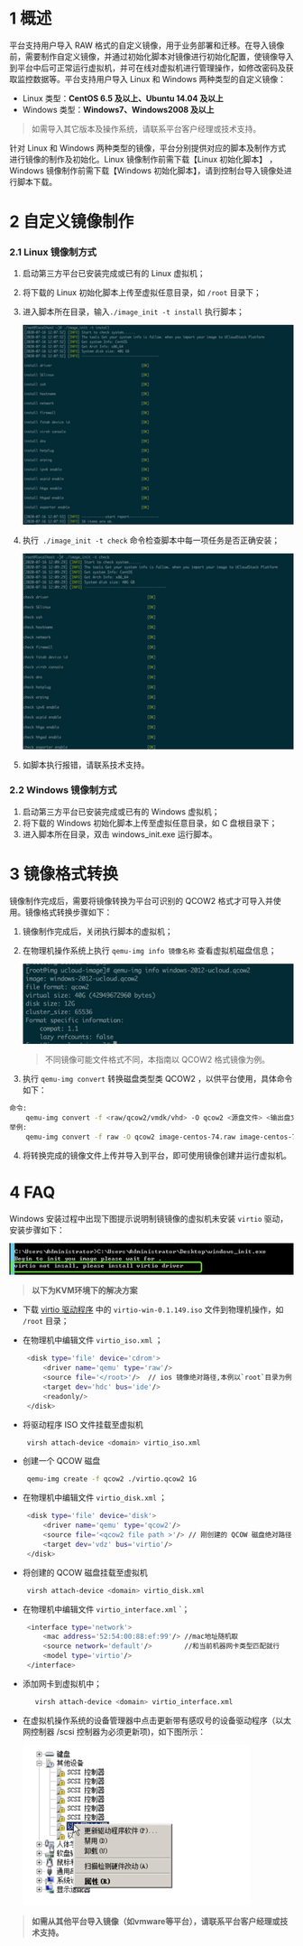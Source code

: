 # 1 概述

平台支持用户导入 RAW 格式的自定义镜像，用于业务部署和迁移。在导入镜像前，需要制作自定义镜像，并通过初始化脚本对镜像进行初始化配置，使镜像导入到平台中后可正常运行虚拟机，并可在线对虚拟机进行管理操作，如修改密码及获取监控数据等。平台支持用户导入 Linux 和 Windows 两种类型的自定义镜像：

* Linux 类型：**CentOS 6.5 及以上、Ubuntu 14.04 及以上**
* Windows 类型：**Windows7、Windows2008 及以上**

> 如需导入其它版本及操作系统，请联系平台客户经理或技术支持。

针对 Linux 和 Windows 两种类型的镜像，平台分别提供对应的脚本及制作方式进行镜像的制作及初始化。Linux 镜像制作前需下载【Linux 初始化脚本】 ，Windows 镜像制作前需下载【Windows 初始化脚本】，请到控制台导入镜像处进行脚本下载。

# 2 自定义镜像制作

### 2.1 Linux 镜像制方式

1. 启动第三方平台已安装完成或已有的 Linux 虚拟机；

2. 将下载的 Linux 初始化脚本上传至虚拟任意目录，如 `/root` 目录下；

3. 进入脚本所在目录，输入`./image_init -t install` 执行脚本；

   ![customize_01](../images/customimage/customize_01.png)

4. 执行` ./image_init -t check` 命令检查脚本中每一项任务是否正确安装；

   ![customize_02](../images/customimage/customize_02.png)

5. 如脚本执行报错，请联系技术支持。

### 2.2 Windows 镜像制方式

1. 启动第三方平台已安装完成或已有的 Windows 虚拟机；
2. 将下载的 Windows 初始化脚本上传至虚拟任意目录，如 C 盘根目录下；
3. 进入脚本所在目录，双击 windows_init.exe  运行脚本。

# 3 镜像格式转换

镜像制作完成后，需要将镜像转换为平台可识别的  QCOW2 格式才可导入并使用。镜像格式转换步骤如下：

1. 镜像制作完成后，关闭执行脚本的虚拟机；

2. 在物理机操作系统上执行 `qemu-img info 镜像名称` 查看虚拟机磁盘信息；

   ![image](../images/customimage/customize_03.png)

   > 不同镜像可能文件格式不同，本指南以 QCOW2 格式镜像为例。

3. 执行 `qemu-img convert` 转换磁盘类型类 QCOW2 ，以供平台使用，具体命令如下：    

```bash
命令:
    qemu-img convert -f <raw/qcow2/vmdk/vhd> -O qcow2 <源盘文件> <输出盘文件>
举例:
    qemu-img convert -f raw -O qcow2 image-centos-74.raw image-centos-74.qcow2
```

4. 将转换完成的镜像文件上传并导入到平台，即可使用镜像创建并运行虚拟机。

# 4 FAQ

Windows 安装过程中出现下图提示说明制镜镜像的虚拟机未安装 `virtio` 驱动，安装步骤如下：

![image](../images/customimage/customize_04.png)

> **以下为KVM环境下的解决方案**
* 下载 [virtio 驱动程序](https://fedorapeople.org/groups/virt/virtio-win/direct-downloads/archive-virtio/virtio-win-0.1.149-2/) 中的 `virtio-win-0.1.149.iso` 文件到物理机操作，如 `/root` 目录；

* 在物理机中编辑文件 `virtio_iso.xml` ；

  ```bash
   <disk type='file' device='cdrom'>
       <driver name='qemu' type='raw'/>
       <source file='</root>'/>  // ios 镜像绝对路径,本例以`root`目录为例
       <target dev='hdc' bus='ide'/>
       <readonly/>
   </disk>
  ```

* 将驱动程序 ISO 文件挂载至虚拟机

  ```bash
   virsh attach-device <domain> virtio_iso.xml
  ```

* 创建一个 QCOW 磁盘

  ```bash
   qemu-img create -f qcow2 ./virtio.qcow2 1G
  ```

* 在物理机中编辑文件 `virtio_disk.xml` ；

  ```bash
   <disk type='file' device='disk'>
       <driver name='qemu' type='qcow2'/>
       <source file='<qcow2 file path >'/> // 刚创建的 QCOW 磁盘绝对路径
       <target dev='vdz' bus='virtio'/>
   </disk>
  ```

* 将创建的 QCOW 磁盘挂载至虚拟机   

  ```bash
   virsh attach-device <domain> virtio_disk.xml
  ```

* 在物理机中编辑文件 `virtio_interface.xml` `；

  ```bash
   <interface type='network'>
       <mac address='52:54:00:88:ef:99'/> //mac地址随机取
       <source network='default'/>        //和当前机器网卡类型匹配就行
       <model type='virtio'/> 
   </interface>
  ```

* 添加网卡到虚拟机中；

  ```bash
     virsh attach-device <domain> virtio_interface.xml
  ```

* 在虚拟机操作系统的设备管理器中点击更新带有感叹号的设备驱动程序（以太网控制器 /scsi 控制器为必须更新项)，如下图所示：

  ![image](../images/customimage/customize_05.png)

> **如需从其他平台导入镜像（如vmware等平台），请联系平台客户经理或技术支持。**